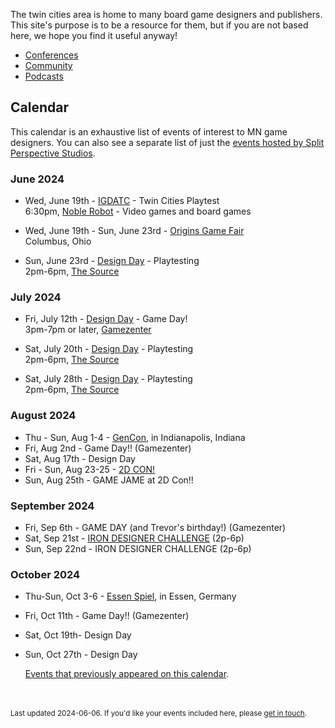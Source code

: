 The twin cities area is home to many board game designers and publishers. This site's purpose is to be a resource for them, but if you are not based here, we hope you find it useful anyway!

- [Conferences](conferences)
- [Community](community)
- [Podcasts](podcasts)


## Calendar

This calendar is an exhaustive list of events of interest to MN game designers. You can also see a separate list of just the [events hosted by Split Perspective Studios](split_perspective_studios).


### June 2024

- Wed, June 19th - [IGDATC](https://igdatc.org/) - Twin Cities Playtest<br />6:30pm, [Noble Robot](https://noblerobot.com/) - Video games and board games

- Wed, June 19th - Sun, June 23rd - [Origins Game Fair](https://www.originsgamefair.com/)<br />Columbus, Ohio

- Sun, June 23rd - [Design Day](days) - Playtesting<br />2pm-6pm, [The Source](https://sourcecomicsandgames.com/)

### July 2024

- Fri, July 12th - [Design Day](days) - Game Day!<br />3pm-7pm or later, [Gamezenter](https://gamezenter.com/)

- Sat, July 20th - [Design Day](days) - Playtesting<br />2pm-6pm, [The Source](https://sourcecomicsandgames.com/)

- Sat, July 28th - [Design Day](days) - Playtesting<br />2pm-6pm, [The Source](https://sourcecomicsandgames.com/)

### August 2024

- Thu - Sun, Aug 1-4 - [GenCon](https://www.gencon.com), in Indianapolis, Indiana
- Fri, Aug 2nd - Game Day!! (Gamezenter)
- Sat, Aug 17th - Design Day
- Fri - Sun, Aug 23-25 - [2D CON!](https://www.2dcon.net/)
- Sun, Aug 25th - GAME JAME at 2D Con!!

### September 2024

- Fri, Sep 6th - GAME DAY (and Trevor's birthday!) (Gamezenter)
- Sat, Sep 21st - [IRON DESIGNER CHALLENGE](split_perspective_studios#iron-designer-challenge) (2p-6p)
- Sun, Sep 22nd - IRON DESIGNER CHALLENGE (2p-6p)

### October 2024

- Thu-Sun, Oct 3-6 - [Essen Spiel](https://www.spiel-essen.de/en/), in Essen, Germany
- Fri, Oct 11th - Game Day!! (Gamezenter)
- Sat, Oct 19th- Design Day
- Sun, Oct 27th - Design Day

    [Events that previously appeared on this calendar](events).

<br /><br /><small>Last updated 2024-06-06. If you'd like your events included here, please [get in touch](about).</small>
